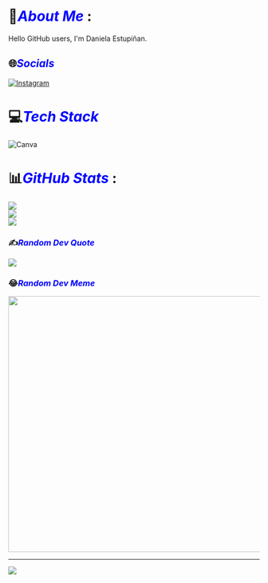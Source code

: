 # 💫<span style="color: blue; font-style: italic;">About Me</span> :
Hello GitHub users, I'm Daniela Estupiñan.

## 🌐<span style="color: blue; font-style: italic;">Socials</span>
[![Instagram](https://img.shields.io/badge/Instagram-%23E4405F.svg?logo=Instagram&logoColor=white)](https://instagram.com/__dankiela.7_) 

# 💻<span style="color: blue; font-style: italic;">Tech Stack</span>
![Canva](https://img.shields.io/badge/Canva-%2300C4CC.svg?style=for-the-badge&logo=Canva&logoColor=white)
# 📊<span style="color: blue; font-style: italic;">GitHub Stats</span> :
![](https://github-readme-stats.vercel.app/api?username=DanielaE7&theme=tokyonight&hide_border=true&include_all_commits=true&count_private=true)<br/>
![](https://github-readme-streak-stats.herokuapp.com/?user=DanielaE7&theme=tokyonight&hide_border=true)<br/>
![](https://github-readme-stats.vercel.app/api/top-langs/?username=DanielaE7&theme=tokyonight&hide_border=true&include_all_commits=true&count_private=true&layout=compact)

### ✍️<span style="color: blue; font-style: italic;">Random Dev Quote</span>
![](https://quotes-github-readme.vercel.app/api?type=horizontal&theme=radical)

### 😂<span style="color: blue; font-style: italic;">Random Dev Meme</span>
<img src="https://random-memer.herokuapp.com/" width="512px"/>

---
[![](https://visitcount.itsvg.in/api?id=DanielaE7&icon=0&color=0)](https://visitcount.itsvg.in)

